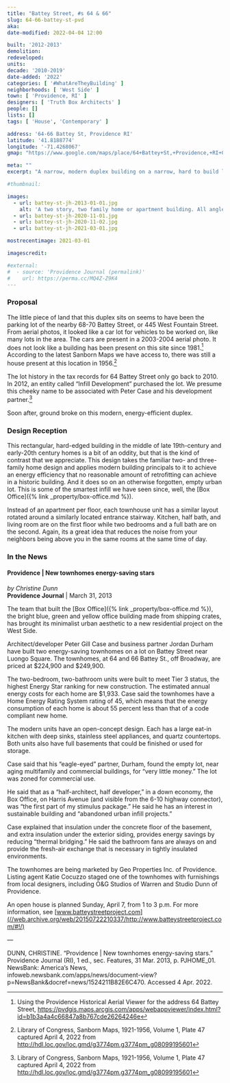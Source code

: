 ```yaml
---
title: "Battey Street, #s 64 & 66"
slug: 64-66-battey-st-pvd
aka:
date-modified: 2022-04-04 12:00

built: '2012-2013'
demolition:
redeveloped:
units:
decade: '2010-2019'
date-added: '2022'
categories: [ '#WhatAreTheyBuilding' ]
neighborhoods: [ 'West Side' ]
town: [ 'Providence, RI' ]
designers: [ 'Truth Box Architects' ]
people: []
lists: []
tags: [ 'House', 'Contemporary' ]

address: '64-66 Battey St, Providence RI'
latitude: '41.8188774'
longitude: '-71.4268067'
gmap: "https://www.google.com/maps/place/64+Battey+St,+Providence,+RI+02903/@41.8188774,-71.4268067,17z/data=!3m1!4b1!4m5!3m4!1s0x89e445747b1d8e21:0x380b7a46443dd0e3!8m2!3d41.8188734!4d-71.424618"

meta: ""
excerpt: "A narrow, modern duplex building on a narrow, hard to build lot introduces hard angles to a residential neighborhood"

#thumbnail:

images:
  - url: battey-st-jh-2013-01-01.jpg
    alt: 'A two story, two family home or apartment building. All angles are rectangular to fit a narrow lot. The structure has a flat roof and therefore looks like a stack of cardboard boxes.'
  - url: battey-st-jh-2020-11-01.jpg
  - url: battey-st-jh-2020-11-02.jpg
  - url: battey-st-jh-2021-03-01.jpg

mostrecentimage: 2021-03-01

imagescredit:

#external:
#  - source: 'Providence Journal (permalink)'
#    url: https://perma.cc/MQ4Z-Z9K4
---
```


### Proposal

The little piece of land that this duplex sits on seems to have been the parking lot of the nearby 68-70 Battey Street, or 445 West Fountain Street. From aerial photos, it looked like a car lot for vehicles to be worked on, like many lots in the area. The cars are present in a 2003-2004 aerial photo. It does not look like a building has been present on this site since 1981.[^1] According to the latest Sanborn Maps we have access to, there was still a house present at this location in 1956.[^2]

[^1]: Using the Providence Historical Aerial Viewer for the address 64 Battey Street, https://pvdgis.maps.arcgis.com/apps/webappviewer/index.html?id=b1b3a4a4c66847a8b767cde26264246e

[^2]: Library of Congress, Sanborn Maps, 1921-1956, Volume 1, Plate 47 captured April 4, 2022 from http://hdl.loc.gov/loc.gmd/g3774pm.g3774pm_g08099195601

The lot history in the tax records for 64 Battey Street only go back to 2010. In 2012, an entity called “Infill Development” purchased the lot. We presume this cheeky name to be associated with Peter Case and his development partner.[^2] 

[^2]: Captured April 4, 2022 from https://gis.vgsi.com/ProvidenceRI/Parcel.aspx?pid=1227

Soon after, ground broke on this modern, energy-efficient duplex. 


### Design Reception

This rectangular, hard-edged building in the middle of late 19th-century and early-20th century homes is a bit of an oddity, but that is the kind of contrast that we appreciate. This design takes the familiar two- and three-family home design and applies modern building principals to it to achieve an energy efficiency that no reasonable amount of retrofitting can achieve in a historic building. And it does so on an otherwise forgotten, empty urban lot. This is some of the smartest infill we have seen since, well, the [Box Office]({% link _property/box-office.md %}). 

Instead of an apartment per floor, each townhouse unit has a similar layout rotated around a similarly located entrance stairway. Kitchen, half bath, and living room are on the first floor while two bedrooms and a full bath are on the second. Again, its a great idea that reduces the noise from your neighbors being above you in the same rooms at the same time of day. 


### In the News

#### Providence | New townhomes energy-saving stars

_by Christine Dunn_  
**Providence Journal** | March 31, 2013 

The team that built the [Box Office]({% link _property/box-office.md %}), the bright blue, green and yellow office building made from shipping crates, has brought its minimalist urban aesthetic to a new residential project on the West Side.

Architect/developer Peter Gill Case and business partner Jordan Durham have built two energy-saving townhomes on a lot on Battey Street near Luongo Square. The townhomes, at 64 and 66 Battey St., off Broadway, are priced at $224,900 and $249,900.

The two-bedroom, two-bathroom units were built to meet Tier 3 status, the highest Energy Star ranking for new construction. The estimated annual energy costs for each home are $1,933. Case said the townhomes have a Home Energy Rating System rating of 45, which means that the energy consumption of each home is about 55 percent less than that of a code compliant new home.

The modern units have an open-concept design. Each has a large eat-in kitchen with deep sinks, stainless steel appliances, and quartz countertops. Both units also have full basements that could be finished or used for storage.

Case said that his “eagle-eyed” partner, Durham, found the empty lot, near aging multifamily and commercial buildings, for “very little money.” The lot was zoned for commercial use.

He said that as a “half-architect, half developer,” in a down economy, the Box Office, on Harris Avenue (and visible from the 6-10 highway connector), was “the first part of my stimulus package.” He said he has an interest in sustainable building and “abandoned urban infill projects.”

Case explained that insulation under the concrete floor of the basement, and extra insulation under the exterior siding, provides energy savings by reducing “thermal bridging.” He said the bathroom fans are always on and provide the fresh-air exchange that is necessary in tightly insulated environments.

The townhomes are being marketed by Geo Properties Inc. of Providence. Listing agent Katie Cocuzzo staged one of the townhomes with furnishings from local designers, including O&G Studios of Warren and Studio Dunn of Providence.

An open house is planned Sunday, April 7, from 1 to 3 p.m. For more information, see [www.batteystreetproject.com](//web.archive.org/web/20150722210337/http://www.batteystreetproject.com/#!/)

—

DUNN, CHRISTINE. “Providence \| New townhomes energy-saving stars.” Providence Journal (RI), 1 ed., sec. Features, 31 Mar. 2013, p. PJHOME_01. NewsBank: America’s News, infoweb.newsbank.com/apps/news/document-view?p=NewsBank&docref=news/1524211B82E6C470. Accessed 4 Apr. 2022.

